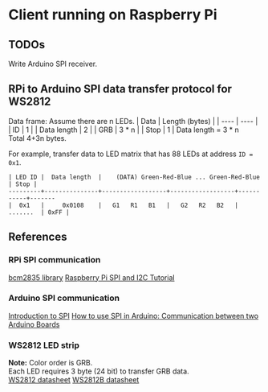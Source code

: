 # Client running on Raspberry Pi

## TODOs
Write Arduino SPI receiver.

## RPi to Arduino SPI data transfer protocol for WS2812
Data frame:
Assume there are n LEDs.
| Data | Length (bytes) |
| ---- |  ----  |
| ID | 1 |
| Data length | 2 |
| GRB | 3 * n |
| Stop | 1 |
Data length = 3 * n  
Total 4+3n bytes.  

For example, transfer data to LED matrix that has 88 LEDs at address `ID = 0x1`.  
```
| LED ID |  Data length  |    (DATA) Green-Red-Blue ... Green-Red-Blue     | Stop |
---------+---------------+------------------+------------------+-----------+-------
|  0x1   |     0x0108    |   G1   R1   B1   |   G2   R2   B2   |  .......  | 0xFF |
```

## References
### RPi SPI communication
[bcm2835 library](https://www.airspayce.com/mikem/bcm2835/index.html)
[Raspberry Pi SPI and I2C Tutorial](https://learn.sparkfun.com/tutorials/raspberry-pi-spi-and-i2c-tutorial/all)

### Arduino SPI communication
[Introduction to SPI](https://arduino.stackexchange.com/questions/16348/how-do-you-use-spi-on-an-arduino)
[How to use SPI in Arduino: Communication between two Arduino Boards](https://circuitdigest.com/microcontroller-projects/arduino-spi-communication-tutorial)

### WS2812 LED strip
**Note:** Color order is GRB.  
Each LED requires 3 byte (24 bit) to transfer GRB data.  
[WS2812 datasheet](https://cdn-shop.adafruit.com/datasheets/WS2812.pdf)
[WS2812B datasheet](https://cdn-shop.adafruit.com/datasheets/WS2812B.pdf)